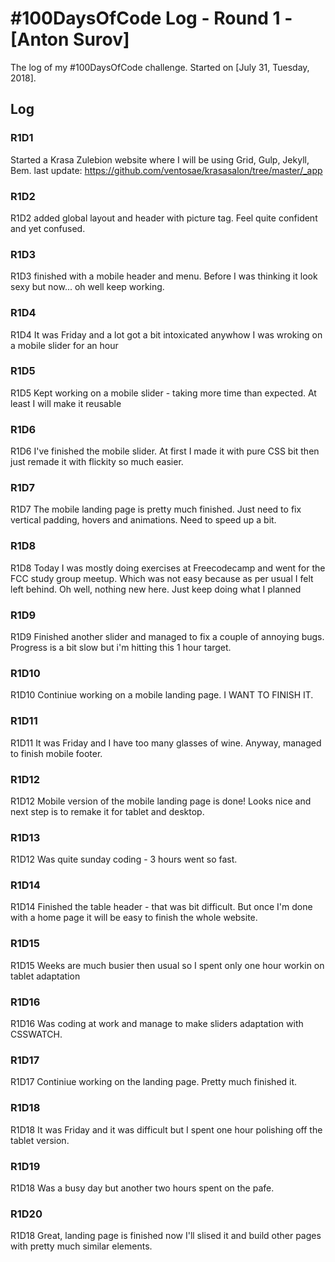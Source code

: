 # #100DaysOfCode Log - Round 1 - [Anton Surov]

The log of my #100DaysOfCode challenge. Started on [July 31, Tuesday, 2018].

## Log

### R1D1 
Started a Krasa Zulebion website where I will be using Grid, Gulp, Jekyll, Bem. last update: https://github.com/ventosae/krasasalon/tree/master/_app 

### R1D2
R1D2 added global layout and header with picture tag. Feel quite confident and yet confused. 

### R1D3
R1D3 finished with a mobile header and menu. Before I was thinking it look sexy but now... oh well keep working. 

### R1D4
R1D4 It was Friday and a lot got a bit intoxicated anywhow I was wroking on a mobile slider for an hour

### R1D5
R1D5 Kept working on a mobile slider - taking more time than expected. At least I will make it reusable

### R1D6
R1D6 I've finished the mobile slider. At first I made it with pure CSS bit then just remade it with flickity so much easier. 

### R1D7
R1D7 The mobile landing page is pretty much finished. Just need to fix vertical padding, hovers and animations. Need to speed up a bit. 

### R1D8
R1D8 Today I was mostly doing exercises at Freecodecamp and went for the FCC study group meetup. Which was not easy because as per usual I felt left behind. Oh well, nothing new here. Just keep doing what I planned

### R1D9
R1D9 Finished another slider and managed to fix a couple of annoying bugs. Progress is a bit slow but i'm hitting this 1 hour target. 

### R1D10
R1D10 Continiue working on a mobile landing page. I WANT TO FINISH IT. 

### R1D11
R1D11 It was Friday and I have too many glasses of wine. Anyway, managed to finish mobile footer.

### R1D12
R1D12 Mobile version of the mobile landing page is done! Looks nice and next step is to remake it for tablet and desktop. 

### R1D13
R1D12 Was quite sunday coding - 3 hours went so fast. 

### R1D14
R1D14 Finished the table header - that was bit difficult. But once I'm done with a home page it will be easy to finish the whole website. 

### R1D15
R1D15 Weeks are much busier then usual so I spent only one hour workin on tablet adaptation

### R1D16
R1D16 Was coding at work and manage to make sliders adaptation with CSSWATCH. 

### R1D17
R1D17 Continiue working on the landing page. Pretty much finished it. 

### R1D18
R1D18 It was Friday and it was difficult but I spent one hour polishing off the tablet version. 

### R1D19
R1D18 Was a busy day but another two hours spent on the pafe. 

### R1D20
R1D18 Great, landing page is finished now I'll slised it and build other pages with pretty much similar elements. 
